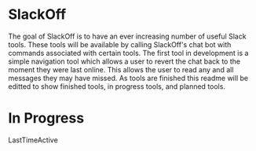 # SlackOff
The goal of SlackOff is to have an ever increasing number of useful Slack tools. These tools will be available by calling SlackOff's chat bot with commands associated with certain tools. The first tool in development is a simple navigation tool which allows a user to revert the chat back to the moment they were last online. This allows the user to read any and all messages they may have missed. As tools are finished this readme will be editted to show finished tools, in progress tools, and planned tools.

# In Progress
LastTimeActive
